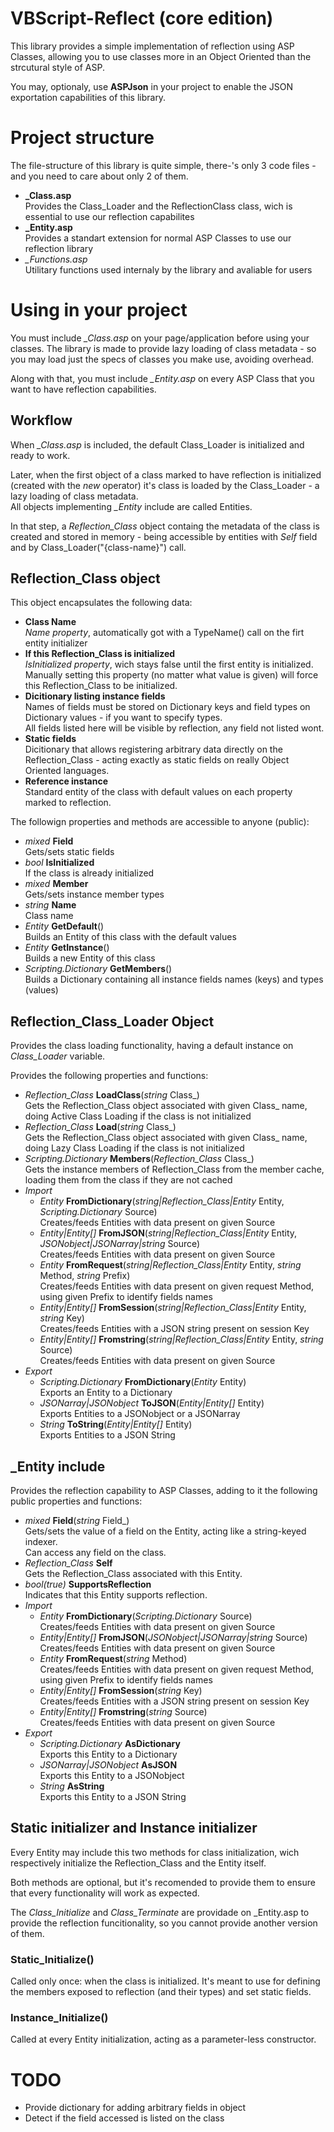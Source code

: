 # VBScript-Reflect (core edition)
This library provides a simple implementation of reflection using ASP Classes, allowing you to use classes more in an Object Oriented than the strcutural style of ASP.

You may, optionaly, use **ASPJson** in your project to enable the JSON exportation capabilities of this library.



# Project structure

The file-structure of this library is quite simple, there-'s only 3 code files - and you need to care about only 2 of them.

* **_Class.asp**  
Provides the Class_Loader and the ReflectionClass class, wich is essential to use our reflection capabilites
* **_Entity.asp**  
Provides a standart extension for normal ASP Classes to use our reflection library
* *_Functions.asp*  
Utilitary functions used internaly by the library and avaliable for users



# Using in your project

You must include *_Class.asp* on your page/application before using your classes. 
The library is made to provide lazy loading of class metadata - so you may load just the specs of classes you make use, avoiding overhead.

Along with that, you must include *_Entity.asp* on every ASP Class that you want to have reflection capabilities.



## Workflow

When *_Class.asp* is included, the default Class_Loader is initialized and ready to work.

Later, when the first object of a class marked to have reflection is initialized (created with the *new* operator) it's class is loaded by the Class_Loader - a lazy loading of class metadata.  
All objects implementing *_Entity* include are called Entities.

In that step, a *Reflection_Class* object containg the metadata of the class is created and stored in memory - being accessible by entities with *Self* field and by Class_Loader("{class-name}") call.



## Reflection_Class object

This object encapsulates the following data:

* **Class Name**  
    *Name property*, automatically got with a TypeName() call on the firt entity initializer
* **If this Reflection_Class is initialized**  
    *IsInitialized property*, wich stays false until the first entity is initialized.  
    Manually setting this property (no matter what value is given) will force this Reflection_Class to be initialized.
* **Dicitionary listing instance fields**  
    Names of fields must be stored on Dictionary keys and field types on Dictionary values - if you want to specify types.  
    All fields listed here will be visible by reflection, any field not listed wont.
* **Static fields**  
    Dicitionary that allows registering arbitrary data directly on the Reflection_Class - acting exactly as static fields on really Object Oriented languages.
* **Reference instance**  
    Standard entity of the class with default values on each property marked to reflection.


The followign properties and methods are accessible to anyone (public):

* *mixed* **Field**  
    Gets/sets static fields
* *bool* **IsInitialized**  
    If the class is already initialized
* *mixed* **Member**  
    Gets/sets instance member types
* *string* **Name**  
    Class name
* *Entity* **GetDefault**()  
    Builds an Entity of this class with the default values
* *Entity* **GetInstance**()  
    Builds a new Entity of this class
* *Scripting.Dictionary* **GetMembers**()  
    Builds a Dictionary containing all instance fields names (keys) and types (values)



## Reflection_Class_Loader Object

Provides the class loading functionality, having a default instance on *Class_Loader* variable.

Provides the following properties and functions:

* *Reflection_Class* **LoadClass**(*string* Class_)  
    Gets the Reflection_Class object associated with given Class_ name, doing Active Class Loading if the class is not initialized
* *Reflection_Class* **Load**(*string* Class_)  
    Gets the Reflection_Class object associated with given Class_ name, doing Lazy Class Loading if the class is not initialized
* *Scripting.Dictionary* **Members**(*Reflection_Class* Class_)  
    Gets the instance members of Reflection_Class from the member cache, loading them from the class if they are not cached
* *Import*
    * *Entity* **FromDictionary**(*string|Reflection_Class|Entity* Entity, *Scripting.Dictionary* Source)  
        Creates/feeds Entities with data present on given Source
    * *Entity|Entity[]* **FromJSON**(*string|Reflection_Class|Entity* Entity, *JSONobject|JSONarray|string* Source)  
        Creates/feeds Entities with data present on given Source  
    * *Entity* **FromRequest**(*string|Reflection_Class|Entity* Entity, *string* Method, *string* Prefix)  
        Creates/feeds Entities with data present on given request Method, using given Prefix to identify fields names
    * *Entity|Entity[]* **FromSession**(*string|Reflection_Class|Entity* Entity, *string* Key)  
        Creates/feeds Entities with a JSON string present on session Key  
    * *Entity|Entity[]* **Fromstring**(*string|Reflection_Class|Entity* Entity, *string* Source)  
        Creates/feeds Entities with data present on given Source  
* *Export*
    * *Scripting.Dictionary* **FromDictionary**(*Entity* Entity)  
        Exports an Entity to a Dictionary
    * *JSONarray|JSONobject* **ToJSON**(*Entity|Entity[]* Entity)  
        Exports Entities to a JSONobject or a JSONarray
    * *String* **ToString**(*Entity|Entity[]* Entity)  
        Exports Entities to a JSON String



## _Entity include

Provides the reflection capability to ASP Classes, adding to it the following public properties and functions:

* *mixed* **Field**(*string* Field_)  
    Gets/sets the value of a field on the Entity, acting like a string-keyed indexer.  
    Can access any field on the class.
* *Reflection_Class* **Self**  
    Gets the Reflection_Class associated with this Entity.
* *bool(true)* **SupportsReflection**  
    Indicates that this Entity supports reflection.
* *Import*
    * *Entity* **FromDictionary**(*Scripting.Dictionary* Source)  
        Creates/feeds Entities with data present on given Source
    * *Entity|Entity[]* **FromJSON**(*JSONobject|JSONarray|string* Source)  
        Creates/feeds Entities with data present on given Source  
    * *Entity* **FromRequest**(*string* Method)  
        Creates/feeds Entities with data present on given request Method, using given Prefix to identify fields names
    * *Entity|Entity[]* **FromSession**(*string* Key)  
        Creates/feeds Entities with a JSON string present on session Key  
    * *Entity|Entity[]* **Fromstring**(*string* Source)  
        Creates/feeds Entities with data present on given Source  
* *Export*
    * *Scripting.Dictionary* **AsDictionary**  
        Exports this Entity to a Dictionary
    * *JSONarray|JSONobject* **AsJSON**  
        Exports this Entity to a JSONobject
    * *String* **AsString**  
        Exports this Entity to a JSON String



## Static initializer and Instance initializer

Every Entity may include this two methods for class initialization, wich respectively initialize the Reflection_Class and the Entity itself.

Both methods are optional, but it's recomended to provide them to ensure that every functionality will work as expected.

The *Class_Initialize* and *Class_Terminate* are providade on _Entity.asp to provide the reflection funcitionality, so you cannot provide another version of them.


### Static_Initialize()

Called only once: when the class is initialized. It's meant to use for defining the members exposed to reflection (and their types) and set static fields.


### Instance_Initialize()

Called at every Entity initialization, acting as a parameter-less constructor.


# TODO

* Provide dictionary for adding arbitrary fields in object
* Detect if the field accessed is listed on the class
